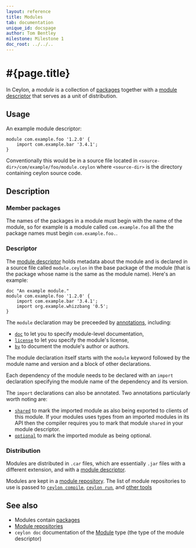 ```yaml
---
layout: reference
title: Modules
tab: documentation
unique_id: docspage
author: Tom Bentley
milestone: Milestone 1
doc_root: ../../..
---
```


# #{page.title}

In Ceylon, a *module* is a collection of [packages](../package) together with a 
[module descriptor](#descriptor) that serves as a unit of distribution.

## Usage 

An example module descriptor:

<!-- check:none -->
<!-- try: -->
    module com.example.foo '1.2.0' {
        import com.example.bar '3.4.1';
    }
    
Conventionally this would be in a source file located in
`<source-dir>/com/example/foo/module.ceylon` where `<source-dir>` is the
directory containing ceylon source code.

## Description

### Member packages

The names of the packages in a module must begin with the name of the module,
so for example is a module called `com.example.foo` all the the package names
must begin `com.example.foo.`.

### Descriptor

The 
[module descriptor](#{site.urls.apidoc_current}/ceylon/language/descriptor/class_Module.html) 
holds metadata about the module and is declared in a source file called
`module.ceylon` in the base package of the module (that is the package whose 
name is the same as the module name). Here's an example:

<!-- check:none -->
<!-- try: -->
    doc "An example module."
    module com.example.foo '1.2.0' {
        import com.example.bar '3.4.1';
        import org.example.whizzbang '0.5';
    }

The `module` declaration may be preceeded by [annotations](../annotation), including:

* [`doc`](#{site.urls.apidoc_current}/ceylon/language/#doc) 
  to let you to specify module-level documentation,
* [`license`](#{site.urls.apidoc_current}/ceylon/language/#license) 
  to let you specify the module's license,
* [`by`](#{site.urls.apidoc_current}/ceylon/language/#by) 
  to document the module's author or authors. 

The module declaration itself starts with the `module` keyword followed by the 
module name and version and a block of other declarations.

Each dependency of the module needs to be declared with an `import` declaration
specifying the module name of the dependency and its version. 

The `import` declarations can also be annotated. Two annotations particularly 
worth noting are:

* [`shared`](#{site.urls.apidoc_current}/ceylon/language/#shared) to mark the 
  imported module as also being exported to clients of this module. If your 
  modules uses types from an imported modules in its API then the compiler 
  requires you to mark that module `shared` in your module descriptor.
* [`optional`](#{site.urls.apidoc_current}/ceylon/language/#optional) to mark
  the imported module as being optional.

### Distribution

Modules are distributed in `.car` files, which are essentially `.jar` files 
with a different extension, and with a [module descriptor](#descriptor).

Modules are kept in a [module repository](../../repository). The list of module 
repositories to use is passed to 
[`ceylon compile`](#{page.doc_root}/reference/tool/ceylon/subcommands/ceylon-compile.html), 
[`ceylon run`](#{page.doc_root}/reference/tool/ceylon/subcommands/ceylon-run.html), and 
[other tools](#{page.doc_root}/reference/#tools)

## See also

* Modules contain [packages](../package)
* [Module repositories](../../repository)
* `ceylon doc` documentation of the 
  [Module](#{site.urls.apidoc_current}/ceylon/language/descriptor/class_Module.html) 
  type (the type of the module descriptor)
